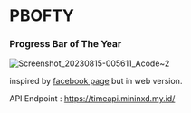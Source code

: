 # PBOFTY
### Progress Bar of The Year
![Screenshot_20230815-005611_Acode~2](https://github.com/MininxD/PBOFTY/assets/70429604/33b69720-14e0-49d3-bef8-5b5c0760fd4c)
<br>

inspired by [facebook page](https://www.facebook.com/progressofyear) but in web version.

API Endpoint : https://timeapi.mininxd.my.id/
